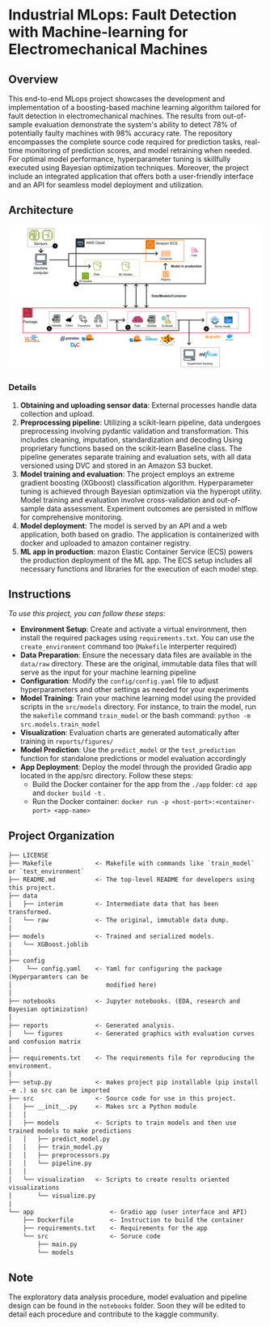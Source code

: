 # Industrial MLops: Fault Detection with Machine-learning for Electromechanical Machines

## Overview
This end-to-end MLops project showcases the development and implementation of a boosting-based machine learning algorithm tailored for fault detection in electromechanical machines. The results from out-of-sample evaluation demonstrate the system's ability to detect 78% of potentially faulty machines with 98% accuracy rate. The repository encompasses the complete source code required for prediction tasks, real-time monitoring of prediction scores, and model retraining when needed. For optimal model performance, hyperparameter tuning is skillfully executed using Bayesian optimization techniques. Moreover, the project include an integrated application that offers both a user-friendly interface and an API for seamless model deployment and utilization.

## Architecture
![Architecture.png](reports/figures/machine-failures.png)

### Details
1. **Obtaining and uploading sensor data**: External processes handle data collection and upload.
2. **Preprocessing pipeline**:  Utilizing a scikit-learn pipeline, data undergoes preprocessing involving pydantic validation and transformation. This includes cleaning, imputation, standardization and decoding Using proprietary functions based on the scikit-learn Baseline class. The pipeline generates separate training and evaluation sets, with all data versioned using DVC and stored in an Amazon S3 bucket.
3. **Model training and evaluation**: The project employs an extreme gradient boosting (XGboost) classification algorithm. Hyperparameter tuning is achieved through Bayesian optimization via the hyperopt utility. Model training and evaluation involve cross-validation and out-of-sample data assessment. Experiment outcomes are persisted in mlflow for comprehensive monitoring.
4. **Model deployment**: The model is served by an API and a web application, both based on gradio. The application is containerized with docker and uploaded to amazon container registry.
5. **ML app in production**: mazon Elastic Container Service (ECS) powers the production deployment of the ML app. The ECS setup includes all necessary functions and libraries for the execution of each model step.

## Instructions
*To use this project, you can follow these steps*:
- **Environment Setup**: Create and activate a virtual environment, then install the required packages using `requirements.txt`. You can use the `create_environment` command too (`Makefile` interperter required)
- **Data Preparation**: Ensure the necessary data files are available in the `data/raw` directory. These are the original, immutable data files that will serve as the input for your machine learning pipeline
- **Configuration**: Modify the `config/config.yaml` file to adjust hyperparameters and other settings as needed for your experiments
- **Model Training**: Train your machine learning model using the provided scripts in the `src/models` directory. For instance, to train the model, run the `makefile` command `train_model` or the bash command: `python -m src.models.train_model`
- **Visualization**: Evaluation charts are generated automatically after training in `reports/figures/`
- **Model Prediction**: Use the `predict_model` or the `test_prediction` function for standalone predictions or model evaluation accordingly
- **App Deployment**: Deploy the model through the provided Gradio app located in the app/src directory. Follow these steps:
    - Build the Docker container for the app from the `./app` folder: `cd app` and `docker build -t` <app-name> .
    - Run the Docker container: `docker run -p <host-port>:<container-port> <app-name>`

## Project Organization


    ├── LICENSE
    ├── Makefile            <- Makefile with commands like `train_model` or `test_environment`
    ├── README.md           <- The top-level README for developers using this project.
    ├── data
    │   ├── interim         <- Intermediate data that has been transformed.
    │   └── raw             <- The original, immutable data dump.
    │
    ├── models              <- Trained and serialized models.
    |   └── XGBoost.joblib
    │
    ├── config
    │    └── config.yaml    <- Yaml for configuring the package (Hyperparamters can be 
    │                          modified here)
    │
    ├── notebooks           <- Jupyter notebooks. (EDA, research and Bayesian optimization)
    │
    ├── reports             <- Generated analysis.
    │   └── figures         <- Generated graphics with evaluation curves and confusion matrix
    │
    ├── requirements.txt    <- The requirements file for reproducing the environment.
    │
    ├── setup.py            <- makes project pip installable (pip install -e .) so src can be imported
    ├── src                 <- Source code for use in this project.
    │   ├── __init__.py     <- Makes src a Python module
    │   │
    │   ├── models          <- Scripts to train models and then use trained models to make predictions              
    │   │   ├── predict_model.py
    │   │   ├── train_model.py
    │   │   ├── preprocessors.py
    │   │   └── pipeline.py
    │   │
    │   └── visualization   <- Scripts to create results oriented visualizations
    │       └── visualize.py
    |
    └── app                     <- Gradio app (user interface and API)
        ├── Dockerfile          <- Instruction to build the container
        ├── requirements.txt    <- Requirements for the app
        └── src                 <- Soruce code
            ├── main.py 
            └── models  
## Note
The exploratory data analysis procedure, model evaluation and pipeline design can be found in the `notebooks` folder. Soon they will be edited to detail each procedure and contribute to the kaggle community.

